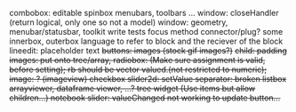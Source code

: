combobox: editable
spinbox
menubars, toolbars ...
window: closeHandler (return logical, only one so not a model)
window: geometry, menubar/statusbar, toolkit
write tests
focus method
connector/plug? some innerbox, outerbox language to refer to block and the reciever of the block
lineedit: placeholder text
<del>buttons: images (stock gif images?)</del>
<del>child: padding</del>
<del>images: put onto tree/array, </del>
<del>radiobox: (Make sure assignment is valid, before setting); rb should be vector valued.(not restricted to numeric);<del>
<del>image: ? (imageview)</del>
<del>checkbox</del>
<del>slider2d: setValue</del>
<del>separator: broken</del>
<del>listbox</del>
<del>arrayviewer, dataframe viewer, ...?<del>
<del>tree widget (Use items but allow children...)<del>
<del>notebook</del>
<del>slider: valueChanged not working to update button...</del>
